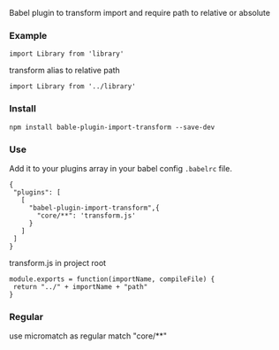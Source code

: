  Babel plugin to transform import and require path to relative or absolute

### Example

 ```
 import Library from 'library'
 ```
 transform alias to relative path
 ```
 import Library from '../library'
 ```

### Install
 ```
 npm install bable-plugin-import-transform --save-dev
 ```

### Use
 Add it to your plugins array in your babel config ```.babelrc``` file.
 ```
{
  "plugins": [
    [
      "babel-plugin-import-transform",{
        "core/**": 'transform.js'
      }
    ]
  ]
}
 ```
 transform.js in project root 
 ```
 module.exports = function(importName, compileFile) {
  return "../" + importName + "path" 
 }
 ```
### Regular
 use micromatch as regular match "core/**"

